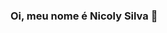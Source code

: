 ### Oi, meu nome é Nicoly Silva 👋

<!--
**niczonha/niczonha** is a ✨ _special_ ✨ repository because its `README.md` (this file) appears on your GitHub profile.


- 🔭 Cursando Desenvolvimento de Sistemas na Etec de Guaianazes
- 📫 Email: nicolyssilva21@gmail.com

